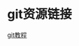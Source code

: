 
# git资源链接

[git教程](https://www.liaoxuefeng.com/wiki/0013739516305929606dd18361248578c67b8067c8c017b000)
